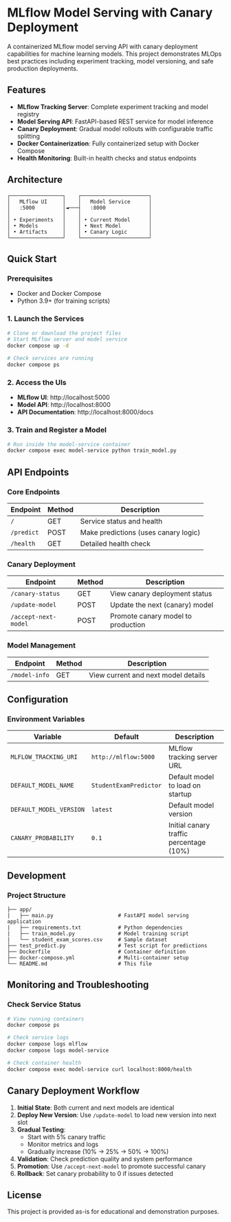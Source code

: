 # MLflow Model Serving with Canary Deployment

A containerized MLflow model serving API with canary deployment capabilities for machine learning models. This project demonstrates MLOps best practices including experiment tracking, model versioning, and safe production deployments.

## Features

- **MLflow Tracking Server**: Complete experiment tracking and model registry
- **Model Serving API**: FastAPI-based REST service for model inference
- **Canary Deployment**: Gradual model rollouts with configurable traffic splitting
- **Docker Containerization**: Fully containerized setup with Docker Compose
- **Health Monitoring**: Built-in health checks and status endpoints

## Architecture

```
┌─────────────────┐    ┌──────────────────────┐
│   MLflow UI     │    │   Model Service      │
│   :5000         │◄───┤   :8000              │
│                 │    │                      │
│ • Experiments   │    │ • Current Model      │
│ • Models        │    │ • Next Model         │
│ • Artifacts     │    │ • Canary Logic       │
└─────────────────┘    └──────────────────────┘
```

## Quick Start

### Prerequisites

- Docker and Docker Compose
- Python 3.9+ (for training scripts)

### 1. Launch the Services

```bash
# Clone or download the project files
# Start MLflow server and model service
docker compose up -d

# Check services are running
docker compose ps
```

### 2. Access the UIs

- **MLflow UI**: http://localhost:5000
- **Model API**: http://localhost:8000
- **API Documentation**: http://localhost:8000/docs

### 3. Train and Register a Model

```bash
# Run inside the model-service container
docker compose exec model-service python train_model.py
```

## API Endpoints

### Core Endpoints

| Endpoint   | Method | Description                          |
| ---------- | ------ | ------------------------------------ |
| `/`        | GET    | Service status and health            |
| `/predict` | POST   | Make predictions (uses canary logic) |
| `/health`  | GET    | Detailed health check                |

### Canary Deployment

| Endpoint             | Method | Description                        |
| -------------------- | ------ | ---------------------------------- |
| `/canary-status`     | GET    | View canary deployment status      |
| `/update-model`      | POST   | Update the next (canary) model     |
| `/accept-next-model` | POST   | Promote canary model to production |

### Model Management

| Endpoint      | Method | Description                         |
| ------------- | ------ | ----------------------------------- |
| `/model-info` | GET    | View current and next model details |

## Configuration

### Environment Variables

| Variable                | Default                | Description                             |
| ----------------------- | ---------------------- | --------------------------------------- |
| `MLFLOW_TRACKING_URI`   | `http://mlflow:5000`   | MLflow tracking server URL              |
| `DEFAULT_MODEL_NAME`    | `StudentExamPredictor` | Default model to load on startup        |
| `DEFAULT_MODEL_VERSION` | `latest`               | Default model version                   |
| `CANARY_PROBABILITY`    | `0.1`                  | Initial canary traffic percentage (10%) |

## Development

### Project Structure

```
├── app/
|   ├── main.py                     # FastAPI model serving application
|   ├── requirements.txt            # Python dependencies
|   ├── train_model.py              # Model training script
|   └── student_exam_scores.csv     # Sample dataset
├── test_predict.py                 # Test script for predictions
├── Dockerfile                      # Container definition
├── docker-compose.yml              # Multi-container setup
└── README.md                       # This file
```

## Monitoring and Troubleshooting

### Check Service Status

```bash
# View running containers
docker compose ps

# Check service logs
docker compose logs mlflow
docker compose logs model-service

# Check container health
docker compose exec model-service curl localhost:8000/health
```

## Canary Deployment Workflow

1. **Initial State**: Both current and next models are identical
2. **Deploy New Version**: Use `/update-model` to load new version into next slot
3. **Gradual Testing**:
   - Start with 5% canary traffic
   - Monitor metrics and logs
   - Gradually increase (10% → 25% → 50% → 100%)
4. **Validation**: Check prediction quality and system performance
5. **Promotion**: Use `/accept-next-model` to promote successful canary
6. **Rollback**: Set canary probability to 0 if issues detected

## License

This project is provided as-is for educational and demonstration purposes.
